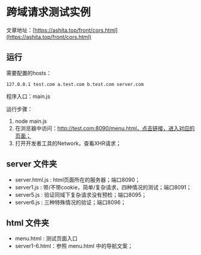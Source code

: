 # 跨域请求测试实例
文章地址：[https://ashita.top/front/cors.html](https://ashita.top/front/cors.html)

## 运行
需要配置的hosts：
```
127.0.0.1 test.com a.test.com b.test.com server.com
```

程序入口：main.js

运行步骤：
1. node main.js
2. 在浏览器中访问：http://test.com:8090/menu.html，点击链接，进入对应的页面；
3. 打开开发者工具的Network，查看XHR请求；


## server 文件夹
- server.html.js : html页面所在的服务器；端口8090；
- server1.js : 带/不带cookie，简单/复杂请求，四种情况的测试；端口8091；  
- server5.js : 验证同域下复杂请求没有预检；端口8095；
- server6.js : 三种特殊情况的验证；端口8096；

## html 文件夹
- menu.html : 测试页面入口
- server1-6.html：参照 menu.html 中的导航文案；
